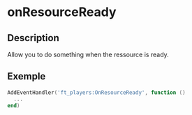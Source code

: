 # onResourceReady

## Description

Allow you to do something when the ressource is ready.

## Exemple

```lua
AddEventHandler('ft_players:OnResourceReady', function ()
  ...
end)
```
